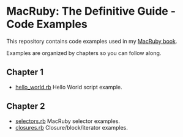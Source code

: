 # MacRuby: The Definitive Guide - Code Examples

This repository contains code examples used in my [MacRuby book](http://oreilly.com/catalog/0636920000723).

Examples are organized by chapters so you can follow along.

## Chapter 1

* [hello_world.rb](http://github.com/mattetti/MacRuby--The-Definitive-Guide/blob/master/chapter_1/hello_world.rb) Hello World script example.

## Chapter 2

* [selectors.rb](http://github.com/mattetti/MacRuby--The-Definitive-Guide/blob/master/chapter_2/selectors.rb) MacRuby selector examples.
* [closures.rb](http://github.com/mattetti/MacRuby--The-Definitive-Guide/blob/master/chapter_2/closures.rb) Closure/block/iterator examples.